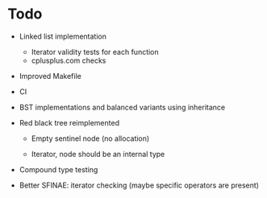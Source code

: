 # Todo

- Linked list implementation

	- Iterator validity tests for each function
	- cplusplus.com checks

- Improved Makefile
- CI

- BST implementations and balanced variants using inheritance
- Red black tree reimplemented
	- Empty sentinel node (no allocation)

	- Iterator, node should be an internal type

- Compound type testing
- Better SFINAE: iterator checking (maybe specific operators are present)
